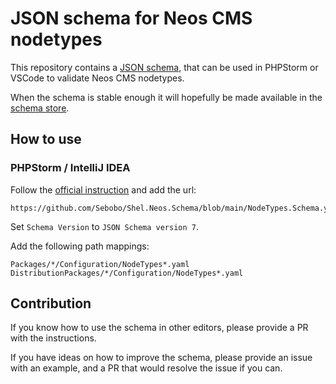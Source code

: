# JSON schema for Neos CMS nodetypes

This repository contains a [JSON schema](https://json-schema.org), that can be used in PHPStorm or VSCode
to validate Neos CMS nodetypes.

When the schema is stable enough it will hopefully be made available in the [schema store](https://www.schemastore.org/json/).

## How to use

### PHPStorm / IntelliJ IDEA 

Follow the [official instruction](https://www.jetbrains.com/help/phpstorm/json.html#ws_json_schema_add_custom) and add the url: 

    https://github.com/Sebobo/Shel.Neos.Schema/blob/main/NodeTypes.Schema.yaml

Set `Schema Version` to `JSON Schema version 7`.

Add the following path mappings:

    Packages/*/Configuration/NodeTypes*.yaml
    DistributionPackages/*/Configuration/NodeTypes*.yaml

## Contribution

If you know how to use the schema in other editors, please provide a PR with the instructions. 

If you have ideas on how to improve the schema, please provide an issue with an example, and a 
PR that would resolve the issue if you can.
